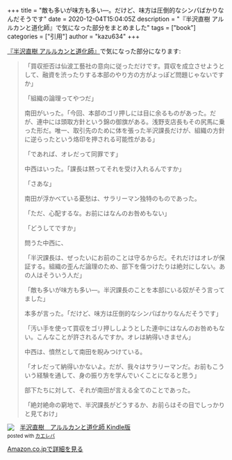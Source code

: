 +++
title = "敵も多いが味方も多い—。だけど、味方は圧倒的なシンパばかりなんだそうです"
date = 2020-12-04T15:04:05Z
description = "『半沢直樹 アルルカンと道化師』で気になった部分をまとめました"
tags = ["book"]
categories = ["引用"]
author = "kazu634"
+++

[『半沢直樹 アルルカンと道化師』](https://www.amazon.co.jp/%E5%8D%8A%E6%B2%A2%E7%9B%B4%E6%A8%B9-%E3%82%A2%E3%83%AB%E3%83%AB%E3%82%AB%E3%83%B3%E3%81%A8%E9%81%93%E5%8C%96%E5%B8%AB-%E6%B1%A0%E4%BA%95%E6%88%B8-%E6%BD%A4/dp/4065190169/ref=nodl_)で気になった部分になります:

> 「買収拒否は仙波工藝社の意向に従っただけです。買収を成立させようとして、融資を渋ったりする本部のやり方の方がよっぽど問題じゃないですか」
>
> 「組織の論理ってやつだ」
>
> 南田がいった。「今回、本部のゴリ押しには目に余るものがあった。だが、連中には頭取方針という錦の御旗がある。浅野支店長もその尻馬に乗った形だ。唯一、取引先のために体を張った半沢課長だけが、組織の方針に逆らったという烙印を押される可能性がある」
>
> 「であれば、オレだって同罪です」
>
> 中西はいった。「課長は黙ってそれを受け入れるんですか」
>
> 「さあな」
>
> 南田が浮かべている憂愁は、サラリーマン独特のものであった。
>
> 「ただ、心配するな。お前にはなんのお咎めもない」
>
> 「どうしてですか」
>
> 問うた中西に、
>
> 「半沢課長は、ぜったいにお前のことは守るからだ。それだけはオレが保証する。組織の歪んだ論理のため、部下を傷つけたりは絶対にしない。あの人はそういう人だ」
>
> 「敵も多いが味方も多い—。半沢課長のことを本部にいる奴がそう言ってました」
>
> 本多が言った。「だけど、味方は圧倒的なシンパばかりなんだそうです」
>
> 「汚い手を使って買収をゴリ押ししようとした連中にはなんのお咎めもない。こんなことが許されるんですか。オレは納得いきません」
>
> 中西は、憤然として南田を睨みつけている。
>
> 「オレだって納得いかないよ。だが、我々はサラリーマンだ。お前もこういう経験を通して、身の振り方を学んでいくことになると思う」
>
> 部下たちに対して、それが南田が言える全てのことであった。
>
> 「絶対絶命の窮地で、半沢課長がどうするか、お前らはその目でしっかりと見ておけ」


<div class="krb-amzlt-box" style="margin-bottom:0px;"><div class="krb-amzlt-image" style="float:left;margin:0px 12px 1px 0px;"><a href="https://www.amazon.co.jp/%E5%8D%8A%E6%B2%A2%E7%9B%B4%E6%A8%B9-%E3%82%A2%E3%83%AB%E3%83%AB%E3%82%AB%E3%83%B3%E3%81%A8%E9%81%93%E5%8C%96%E5%B8%AB-%E6%B1%A0%E4%BA%95%E6%88%B8%E6%BD%A4-ebook/dp/B08CVFJ228/ref=as_li_ss_il?__mk_ja_JP=%E3%82%AB%E3%82%BF%E3%82%AB%E3%83%8A&dchild=1&keywords=%E5%8D%8A%E6%B2%A2%E7%9B%B4%E6%A8%B9&qid=1607593264&sr=8-1&linkCode=li2&tag=simsnes-22&linkId=8d198b67f7a837900fd48ae83d753b5c&language=ja_JP" target="_blank" rel="nofollow" rel="nofollow"><img border="0" src="//ws-fe.amazon-adsystem.com/widgets/q?_encoding=UTF8&ASIN=B08CVFJ228&Format= _SL250_&ID=AsinImage&MarketPlace=JP&ServiceVersion=20070822&WS=1&tag=simsnes-22&language=ja_JP" ></a><img src="https://ir-jp.amazon-adsystem.com/e/ir?t=simsnes-22&language=ja_JP&l=li2&o=9&a=B08CVFJ228" width="1" height="1" border="0" alt="" style="border:none !important; margin:0px !important;" /></div><div class="krb-amzlt-info" style="line-height:120%; margin-bottom: 10px"><div class="krb-amzlt-name" style="margin-bottom:10px;line-height:120%"><a href="https://www.amazon.co.jp/%E5%8D%8A%E6%B2%A2%E7%9B%B4%E6%A8%B9-%E3%82%A2%E3%83%AB%E3%83%AB%E3%82%AB%E3%83%B3%E3%81%A8%E9%81%93%E5%8C%96%E5%B8%AB-%E6%B1%A0%E4%BA%95%E6%88%B8%E6%BD%A4-ebook/dp/B08CVFJ228/ref=as_li_ss_il?__mk_ja_JP=%E3%82%AB%E3%82%BF%E3%82%AB%E3%83%8A&dchild=1&keywords=%E5%8D%8A%E6%B2%A2%E7%9B%B4%E6%A8%B9&qid=1607593264&sr=8-1&linkCode=li2&tag=simsnes-22&linkId=8d198b67f7a837900fd48ae83d753b5c&language=ja_JP" name="amazletlink" target="_blank" rel="nofollow" rel="nofollow">半沢直樹　アルルカンと道化師 Kindle版</a><div class="krb-amzlt-powered-date" style="font-size:80%;margin-top:5px;line-height:120%">posted with <a href="https://kaereba.com/wind/" title="amazlet" target="_blank" rel="nofollow" rel="nofollow">カエレバ</a></div></div><div class="krb-amzlt-detail"></div><div class="krb-amzlt-sub-info" style="float: left;"><div class="krb-amzlt-link" style="margin-top: 5px"><a href="https://www.amazon.co.jp/%E5%8D%8A%E6%B2%A2%E7%9B%B4%E6%A8%B9-%E3%82%A2%E3%83%AB%E3%83%AB%E3%82%AB%E3%83%B3%E3%81%A8%E9%81%93%E5%8C%96%E5%B8%AB-%E6%B1%A0%E4%BA%95%E6%88%B8%E6%BD%A4-ebook/dp/B08CVFJ228/ref=as_li_ss_il?__mk_ja_JP=%E3%82%AB%E3%82%BF%E3%82%AB%E3%83%8A&dchild=1&keywords=%E5%8D%8A%E6%B2%A2%E7%9B%B4%E6%A8%B9&qid=1607593264&sr=8-1&linkCode=li2&tag=simsnes-22&linkId=8d198b67f7a837900fd48ae83d753b5c&language=ja_JP" name="amazletlink" target="_blank" rel="nofollow" rel="nofollow">Amazon.co.jpで詳細を見る</a></div></div></div><div class="krb-amzlt-footer" style="clear: left"></div></div>
